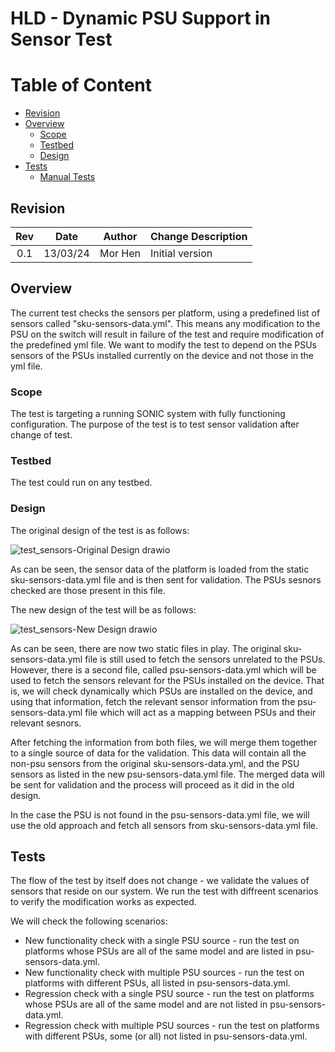 # HLD - Dynamic PSU Support in Sensor Test #

# Table of Content 

- [Revision](#revision)
- [Overview](#overview)
    - [Scope](#scope)
    - [Testbed](#testbed)
    - [Design](#design)
- [Tests](#tests)
    - [Manual Tests](#manual-tests)

## Revision  

| Rev  |   Date   |    Author     |       Change Description                  |
| :--: | :------: | :-----------: | ------------------------------------------|
| 0.1  | 13/03/24 | Mor Hen       | Initial version                           |
## Overview
The current test checks the sensors per platform, using a predefined list of sensors called "sku-sensors-data.yml". This means any modification to the PSU on the switch will result in failure of the test and require modification of the predefined yml file. 
We want to modify the test to depend on the PSUs sensors of the PSUs installed currently on the device and not those in the yml file.

### Scope
The test is targeting a running SONIC system with fully functioning configuration. The purpose of the test is to test sensor validation after change of test.

### Testbed
The test could run on any testbed.

### Design

The original design of the test is as follows:

![test_sensors-Original Design drawio](https://github.com/mhen1/sonic-mgmt/assets/155874991/e9056e64-52d4-468b-b58e-d0b4f3b18985)

As can be seen, the sensor data of the platform is loaded from the static sku-sensors-data.yml file and is then sent for validation.
The PSUs sesnors checked are those present in this file.

The new design of the test will be as follows:

![test_sensors-New Design drawio](https://github.com/mhen1/sonic-mgmt/assets/155874991/09a8479f-dc9c-4aa0-96d7-b05fb9022341)

As can be seen, there are now two static files in play. The original sku-sensors-data.yml file is still used to fetch the sensors unrelated to the PSUs. 
However, there is a second file, called psu-sensors-data.yml which will be used to fetch the sensors relevant for the PSUs installed on the device. That is, we will
check dynamically which PSUs are installed on the device, and using that information, fetch the relevant sensor information from the psu-sensors-data.yml file which will act as a mapping
between PSUs and their relevant sesnors.

After fetching the information from both files, we will merge them together to a single source of data for the validation. This data will contain
all the non-psu sensors from the original sku-sensors-data.yml, and the PSU sensors as listed in the new psu-sensors-data.yml file. The merged data will be sent
for validation and the process will proceed as it did in the old design.

In the case the PSU is not found in the psu-sensors-data.yml file, we will use the old approach and fetch all sensors from sku-sensors-data.yml file.

## Tests
The flow of the test by itself does not change - we validate the values of sensors that reside on our system. We run the test with diffreent scenarios to verify the modification works as expected.

We will check the following scenarios:
- New functionality check with a single PSU source - run the test on platforms whose PSUs are all of the same model and are listed in psu-sensors-data.yml.
- New functionality check with multiple PSU sources - run the test on platforms with different PSUs, all listed in psu-sensors-data.yml.
- Regression check with a single PSU source - run the test on platforms whose PSUs are all of the same model and are not listed in psu-sensors-data.yml.
- Regression check with multiple PSU sources - run the test on platforms with different PSUs, some (or all) not listed in psu-sensors-data.yml. 
